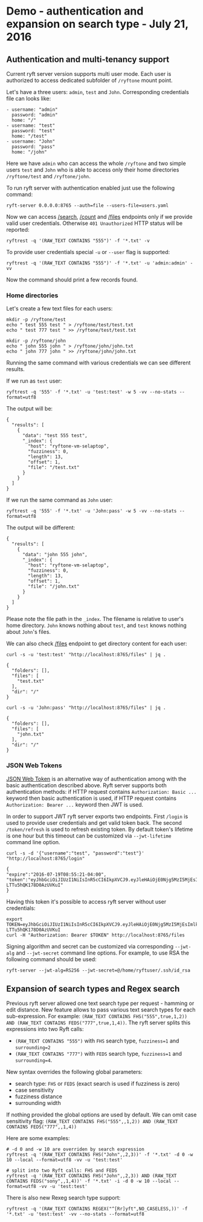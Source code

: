 # Demo - authentication and expansion on search type - July 21, 2016

## Authentication and multi-tenancy support

Current ryft server version supports multi user mode. Each user is authorized
to access dedicated subfolder of `/ryftone` mount point.

Let's have a three users: `admin`, `test` and `John`.
Corresponding credentials file can looks like:

```{.yaml}
- username: "admin"
  password: "admin"
  home: "/"
- username: "test"
  password: "test"
  home: "/test"
- username: "John"
  password: "pass"
  home: "/john"
```

Here we have `admin` who can access the whole `/ryftone` and two simple users
`test` and `John` who is able to access only their home directories `/ryftone/test`
and `/ryftone/john`.

To run ryft server with authentication enabled just use the following command:

```{.sh}
ryft-server 0.0.0.0:8765 --auth=file --users-file=users.yaml
```

Now we can access [/search](./restapi.md#search), [/count](./restapi.md#count)
and [/files](./restapi.md#files) endpoints only if we provide valid user
credentials. Otherwise `401 Unauthorized` HTTP status will be reported:

```{.sh}
ryftrest -q '(RAW_TEXT CONTAINS "555")' -f '*.txt' -v
```

To provide user credentials special `-u` or `--user` flag  is supported:

```{.sh}
ryftrest -q '(RAW_TEXT CONTAINS "555")' -f '*.txt' -u 'admin:admin' -vv
```

Now the command should print a few records found.


### Home directories

Let's create a few text files for each users:

```{.sh}
mkdir -p /ryftone/test
echo " test 555 test " > /ryftone/test/test.txt
echo " test 777 test " >> /ryftone/test/test.txt

mkdir -p /ryftone/john
echo " john 555 john " > /ryftone/john/john.txt
echo " john 777 john " >> /ryftone/john/john.txt
```

Running the same command with various credentials we can see different results.

If we run as `test` user:

```{.sh}
ryftrest -q '555' -f '*.txt' -u 'test:test' -w 5 -vv --no-stats --format=utf8
```

The output will be:

```{.json}
{
  "results": [
    {
      "data": "test 555 test",
      "_index": {
        "host": "ryftone-vm-selaptop",
        "fuzziness": 0,
        "length": 13,
        "offset": 1,
        "file": "/test.txt"
      }
    }
  ]
}
```

If we run the same command as `John` user:

```{.sh}
ryftrest -q '555' -f '*.txt' -u 'John:pass' -w 5 -vv --no-stats --format=utf8
```

The output will be different:

```{.json}
{
  "results": [
    {
      "data": "john 555 john",
      "_index": {
        "host": "ryftone-vm-selaptop",
        "fuzziness": 0,
        "length": 13,
        "offset": 1,
        "file": "/john.txt"
      }
    }
  ]
}
```

Please note the file path in the `_index`. The filename is relative to user's home
directory. `John` knows nothing about `test`, and `test` knows nothing about `John`'s files.

We can also check [/files](./restapi.md#files) endpoint to get directory content for each user:

```{.sh}
curl -s -u 'test:test' "http://localhost:8765/files" | jq .
```
```{.json}
{
  "folders": [],
  "files": [
    "test.txt"
  ],
  "dir": "/"
}
```

```{.sh}
curl -s -u 'John:pass' "http://localhost:8765/files" | jq .
```
```{.json}
{
  "folders": [],
  "files": [
    "john.txt"
  ],
  "dir": "/"
}
```


### JSON Web Tokens

[JSON Web Token](https://jwt.io/) is an alternative way of authentication among
with the basic authentication described above. Ryft server supports both authentication
methods: if HTTP request contains `Authorization: Basic ...` keyword then
basic authentication is used, if  HTTP request contains `Authorization: Bearer ...`
keyword then JWT is used.

In order to support JWT ryft server exports two endpoints. First `/login` is used
to provide user credentials and get valid token back. The second `/token/refresh` is
used to refresh existing token. By default token's lifetime is one hour but this
timeout can be customized via `--jwt-lifetime` command line option.

```{.sh}
curl -s -d '{"username":"test", "password":"test"}' "http://localhost:8765/login"
```
```{.json}
{
"expire":"2016-07-19T08:55:21-04:00",
"token":"eyJhbGciOiJIUzI1NiIsInR5cCI6IkpXVCJ9.eyJleHAiOjE0Njg5MzI5MjEsImlkIjoidGVzdCIsIm9yaWdfaWF0IjoxNDY4OTI5MzIxfQ.4hp5JSxGEWrRKNW0SWi5O2-LTTu5hQK178D0AzUVKuI"
}
```

Having this token it's possible to access ryft server without user credentials:

```{.sh}
export TOKEN=eyJhbGciOiJIUzI1NiIsInR5cCI6IkpXVCJ9.eyJleHAiOjE0Njg5MzI5MjEsImlkIjoidGVzdCIsIm9yaWdfaWF0IjoxNDY4OTI5MzIxfQ.4hp5JSxGEWrRKNW0SWi5O2-LTTu5hQK178D0AzUVKuI
curl -H "Authorization: Bearer $TOKEN" http://localhost:8765/files
```

Signing algorithm and secret can be customized via corresponding `--jwt-alg` and
`--jwt-secret` command line options. For example, to use RSA the
following command should be used:

```{.sh}
ryft-server --jwt-alg=RS256 --jwt-secret=@/home/ryftuser/.ssh/id_rsa
```


## Expansion of search types and Regex search

Previous ryft server allowed one text search type per request - hamming or edit distance.
New feature allows to pass various text search types for each sub-expression.
For example: `(RAW_TEXT CONTAINS FHS("555",true,1,2)) AND (RAW_TEXT CONTAINS FEDS("777",true,1,4))`.
The ryft server splits this expressions into two Ryft calls:
- `(RAW_TEXT CONTAINS "555")` with `FHS` search type, `fuzziness=1` and `surrounding=2`
- `(RAW_TEXT CONTAINS "777")` with `FEDS` search type, `fuzziness=1` and `surrounding=4`.

New syntax overrides the following global parameters:
- search type: `FHS` or `FEDS` (exact search is used if fuzziness is zero)
- case sensitivity 
- fuzziness distance
- surrounding width

If nothing provided the global options are used by default. We can omit case sensitivity flag:
`(RAW_TEXT CONTAINS FHS("555",,1,2)) AND (RAW_TEXT CONTAINS FEDS("777",,1,4))`

Here are some examples:

```{.sh}
# -d 0 and -w 10 are overriden by search expression
ryftrest -q '(RAW_TEXT CONTAINS FHS("John",,2,3))' -f '*.txt' -d 0 -w 10 --local --format=utf8 -vv -u 'test:test'

# split into two Ryft calls: FHS and FEDS
ryftrest -q '(RAW_TEXT CONTAINS FHS("John",,2,3)) AND (RAW_TEXT CONTAINS FEDS("sony",,1,4))' -f '*.txt' -i -d 0 -w 10 --local --format=utf8 -vv -u 'test:test'
```

There is also new Rexeg search type support:

```{.sh}
ryftrest -q '(RAW_TEXT CONTAINS REGEX("^[Rr]yft",NO_CASELESS,))' -f '*.txt' -u 'test:test' -vv --no-stats --format=utf8
```
